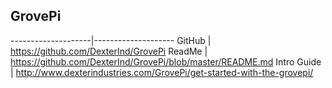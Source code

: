 GrovePi
-----------------

--------------------|--------------------
GitHub | https://github.com/DexterInd/GrovePi
ReadMe | https://github.com/DexterInd/GrovePi/blob/master/README.md
Intro Guide | http://www.dexterindustries.com/GrovePi/get-started-with-the-grovepi/